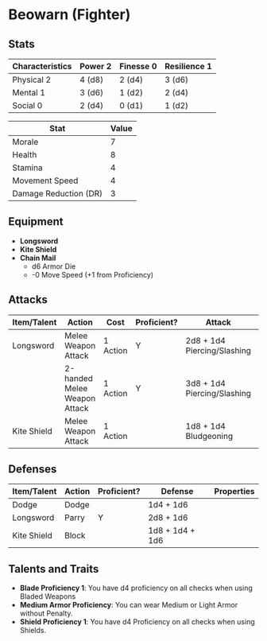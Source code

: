 # Beowarn (Fighter)

## Stats

| Characteristics | Power 2 | Finesse 0 | Resilience 1 |
| --------------- | ------- | --------- | ------------ |
| Physical 2      | 4 (d8)  | 2 (d4)    | 3 (d6)       |
| Mental 1        | 3 (d6)  | 1 (d2)    | 2 (d4)       |
| Social 0        | 2 (d4)  | 0 (d1)    | 1 (d2)       |

| Stat                  | Value |
| --------------------- | ----- |
| Morale                | 7     |
| Health                | 8     |
| Stamina               | 4     |
| Movement Speed        | 4     |
| Damage Reduction (DR) | 3     |

## Equipment

* **Longsword**
* **Kite Shield**
* **Chain Mail**
	* d6 Armor Die
	* -0 Move Speed (+1 from Proficiency)

## Attacks

| Item/Talent | Action                       | Cost     | Proficient? | Attack                      | Properties |
| ----------- | ---------------------------- | -------- | ----------- | --------------------------- | ---------- |
| Longsword   | Melee Weapon Attack          | 1 Action | Y           | 2d8 + 1d4 Piercing/Slashing |            |
|             | 2-handed Melee Weapon Attack | 1 Action | Y           | 3d8 + 1d4 Piercing/Slashing | 2-handed   |
| Kite Shield | Melee Weapon Attack          | 1 Action |             | 1d8 + 1d4 Bludgeoning       |            |

## Defenses

| Item/Talent | Action | Proficient? | Defense         | Properties |
| ----------- | ------ | ----------- | --------------- | ---------- |
| Dodge       | Dodge  |             | 1d4 + 1d6       |            |
| Longsword   | Parry  | Y           | 2d8 + 1d6       |            |
| Kite Shield | Block  |             | 1d8 + 1d4 + 1d6 |            |

## Talents and Traits

* **Blade Proficiency 1**: You have d4 proficiency on all checks when using Bladed Weapons
* **Medium Armor Proficiency**: You can wear Medium or Light Armor without Penalty.
* **Shield Proficiency 1**: You have d4 Proficiency on all checks when using Shields.
